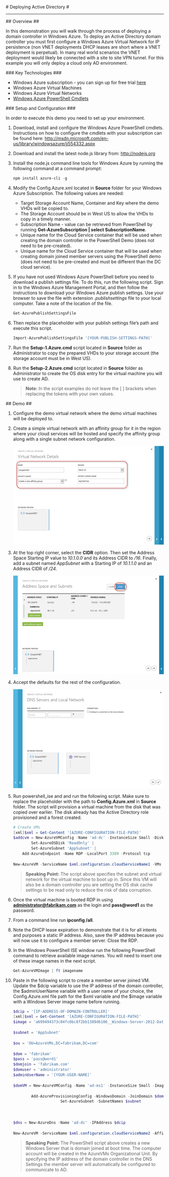 ﻿<a name="title" />
# Deploying Active Directory #

---
<a name="Overview" />
## Overview ##

In this demonstration you will walk through the process of deploying a domain controller in Windows Azure. To deploy an Active Directory domain controller you must first configure a Windows Azure Virtual Network for IP persistence (non VNET deployments DHCP leases are short where a VNET deployment is perpetual). In many real world scenarios the VNET deployment would likely be connected with a site to site VPN tunnel. For this example you will only deploy a cloud only AD environment. 

<a name="technologies" />
### Key Technologies ###

- Windows Azure subscription - you can sign up for free trial [here][1]
- Windows Azure Virtual Machines 
- Windows Azure Virtual Networks
- [Windows Azure PowerShell Cmdlets][2]

[1]: http://bit.ly/WindowsAzureFreeTrial
[2]: http://go.microsoft.com/?linkid=9811175&clcid=0x409



<a name="setup" />
### Setup and Configuration ###

In order to execute this demo you need to set up your environment.

1. Download, install and configure the Windows Azure PowerShell cmdlets. Instructions on how to configure the cmdlets with your subscription can be found here: http://msdn.microsoft.com/en-us/library/windowsazure/jj554332.aspx

1. Download and install the latest node.js library from: http://nodejs.org 

1. Install the node.js command line tools for Windows Azure by running the following command at a command prompt:

	````PowerShell
	npm install azure-cli -g
	````

1. Modify the Config.Azure.xml located in **Source** folder for your Windows Azure Subscription. The following values are needed:
	- Target Storage Account Name, Container and Key where the demo VHDs will be copied to. 
	- The Storage Account should be in West US to allow the VHDs to copy in a timely manner.
	- Subscription Name - value can be retrieved from PowerShell by running **Get-AzureSubscription | select SubscriptionName**.
	- Unique name for the Cloud Service container that will be used when creating the domain controller in the PowerShell Demo (does not need to be pre-created).	
	- Unique name for the Cloud Service container that will be used when creating domain joined member servers using the PowerShell demo (does not need to be pre-created and must be different than the DC cloud service).

1. If you have not used Windows Azure PowerShell before you need to download a publish settings file. To do this, run the following script. Sign in to the Windows Azure Management Portal, and then follow the instructions to download your Windows Azure publish settings. Use your browser to save the file with extension _.publishsettings_ file to your local computer. Take a note of the location of the file.

	````PowerShell
	Get-AzurePublishSettingsFile
	````

1. Then replace the placeholder with your publish settings file’s path and execute this script.

	````PowerShell
	Import-AzurePublishSettingsFile '[YOUR-PUBLISH-SETTINGS-PATH]'   
	````

1. Run the **Setup-1.Azure.cmd** script located in **Source** folder as Administrator to copy the prepared VHDs to your storage account (the storage account must be in West US).

1.  Run the **Setup-2.Azure.cmd** script located in **Source** folder as Administrator to create the OS disk entry for the virtual machine you will use to create AD.

	> **Note:** In the script examples do not leave the [ ] brackets when replacing the tokens with your own values.


<a name="Demo" />
## Demo ##

1. Configure the demo virtual network where the demo virtual machines will be deployed to. 

1. Create a simple virtual network with an affinity group for it in the region where your cloud services will be hosted and specify the affinity group along with a single subnet network configuration.

	![simple-vnet](Images/simple-vnet.png?raw=true)

1. At the top right corner, select the **CIDR** option. Then set the Address Space Starting IP value to _10.1.0.0_ and its Address CIDR to _/16_. Finally, add a subnet named _AppSubnet_ with a Starting IP of _10.1.1.0_ and an Address CIDR of _/24_.

	![simple-vnet-2](Images/simple-vnet-2.png?raw=true)

1. Accept the defaults for the rest of the configuration.

	![simple-vnet-3](Images/simple-vnet-3.png?raw=true)

1. Run powershell_ise and and run the following script. Make sure to replace the placeholder with the path to **Config.Azure.xml** in **Source** folder. The script will provision a virtual machine from the disk that was copied over earlier. The disk already has the Active Directory role provisioned and a forest created.

	````PowerShell
	# Create VMs
	[xml]$xml = Get-Content '[AZURE-CONFIGURATION-FILE-PATH]'
	$addcvm = New-AzureVMConfig -Name 'ad-dc' -InstanceSize Small -DiskName 'ad-dcosdisk' |
          	Set-AzureOSDisk 'ReadOnly' |
          	Set-AzureSubnet 'AppSubnet' | 
  	  	Add-AzureEndpoint -Name RDP -LocalPort 3389 -Protocol tcp 
	
	New-AzureVM -ServiceName $xml.configuration.cloudServiceName1 -VMs $addcvm -AffinityGroup 'MyVNETAG' -VNETName 'SimpleVNET'
	
	````
	
	> **Speaking Point:** The script above specifies the subnet and virtual network for the virtual machine to boot up in. Since this VM will also be a domain controller you are setting the OS disk cache settings to be read only to reduce the risk of data corruption.

1. Once the virtual machine is booted RDP in using **administrator@fabrikam.com** as the login and **pass@word1** as the password.

1. From a command line run **ipconfig /all**.

1. Note the DHCP lease expiration to demonstrate that it is for all intents and purposes a static IP address. Also, save the IP address because you will now use it to configure a member server. Close the RDP.

1. In the Windows PowerShell ISE window run the following PowerShell command to retrieve available image names. You will need to insert one of these image names in the next script.

	````PowerShell
	Get-AzureVMImage | ft imagename
	````

1. Paste in the following script to create a member server joined VM. Update the $dcip variable to use the IP address of the domain controller, the $adminUserName variable with a user name of your choice, the Config.Azure.xml file path for the $xml variable and the $image variable with a Windows Server image name before running.

	````PowerShell
	$dcip = '[IP-ADDRESS-OF-DOMAIN-CONTROLLER]'
	[xml]$xml = Get-Content '[AZURE-CONFIGURATION-FILE-PATH]'
	$image = 'a699494373c04fc0bc8f2bb1389d6106__Windows-Server-2012-Datacenter-201302.01-en.us-30GB.vhd'

	$subnet = 'AppSubnet'

	$ou = 'OU=AzureVMs,DC=fabrikam,DC=com'

	$dom = 'fabrikam'
	$pass = 'pass@word1'
	$domjoin = 'fabrikam.com'
	$domuser = 'administrator'
	$adminUserName = '[YOUR-USER-NAME]'

	$domVM = New-AzureVMConfig -Name 'ad-ms1' -InstanceSize Small -ImageName $image |      
		
			Add-AzureProvisioningConfig -WindowsDomain -JoinDomain $domjoin -Domain $dom -DomainPassword $pass -AdminUserName $adminUserName -Password $pass -DomainUserName $domuser -MachineObjectOU $ou |
						 Set-AzureSubnet -SubnetNames $subnet



	$dns = New-AzureDns -Name 'ad-dc' -IPAddress $dcip
		  
	New-AzureVM -ServiceName $xml.configuration.cloudServiceName2 -AffinityGroup 'MyVNETAG' -VNetName 'SimpleVNET' -DnsSettings $dns -VMs $domVM

	````

	> **Speaking Point:** The PowerShell script above creates a new Windows Server that is domain joined at boot time. The computer account will be created in the AzureVMs Organizational Unit. By specifying the IP address of the domain controller in the DNS Settings the member server will automatically be configured to communicate to AD. 

